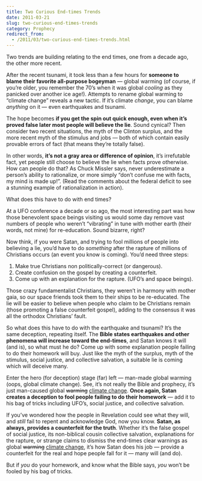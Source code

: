 ```yaml
---
title: Two Curious End-times Trends
date: 2011-03-21
slug: two-curious-end-times-trends
category: Prophecy
redirect_from:
  - /2011/03/two-curious-end-times-trends.html
---
```




Two trends are building relating to the end times, one from a decade
ago, the other more recent.

After the recent tsunami, it took less than a few hours for **someone to
blame their favorite all-purpose bogeyman** — global warming (of course,
if you’re older, you remember the 70’s when it was global *cooling* as
they panicked over another ice age!). Attempts to rename global warming
to “climate change” reveals a new tactic. If it’s climate *change*, you
can blame *anything* on it — even earthquakes and tsunami.

The hope becomes **if you get the spin out quick enough, even when it’s
proved false later most people will believe the lie**. Sound cynical?
Then consider two recent situations, the myth of the Clinton surplus,
and the more recent myth of the stimulus and jobs
— both of which contain easily provable errors of fact (that means
they’re totally false).

In other words, **it’s not a gray area or difference of opinion**, it’s
irrefutable fact, yet people still choose to believe the lie when facts
prove otherwise. How can people do that? As Chuck Missler says, never underestimate a person’s ability to rationalize,
or more simply “don’t confuse me with facts, my mind is made up!”. (Read
the comments about the federal deficit
to see a stunning example of rationalization in action).

What does this have to do with end times?

At a UFO conference a decade or so ago, the most interesting part was
how those benevolent space beings visiting us would some day remove vast
numbers of people who weren’t “vibrating” in tune with mother earth
(their words, not mine) for re-education. Sound bizarre, right?

Now think, if you were Satan, and trying to fool millions of people into
believing a lie, you’d have to do *something* after the rapture of
millions of Christians occurs (an event you know is coming). You’d need
three steps:

1.  Make true Christians non politically-correct (or dangerous).
2.  Create confusion on the gospel by creating a counterfeit.
3.  Come up with an explanation for the rapture. (UFO’s and space beings).

Those crazy fundamentalist Christians, they weren’t in harmony with
mother gaia, so our space friends took them to their ships to be
re-educated. The lie will be easier to believe when people who claim to
be Christians remain (those promoting a false counterfeit gospel),
adding to the consensus it was all the orthodox Christians’ fault.

So what does this have to do with the earthquake and tsunami? It’s the
same deception, repeating itself. The **Bible states earthquakes and
other phenomena will increase toward the end-times**, and Satan knows it
will (and is), so what must he do? Come up with some explanation people
failing to do their homework will buy. Just like the myth of the
surplus, myth of the stimulus, social justice, and collective salvation,
a suitable lie is coming which will deceive many.

Enter the hero (for deception) stage (far) left — man-made global
warming (oops, global climate change). See, it’s not really the Bible
and prophecy, it’s just man-caused global <del>warming</del> <ins>climate
change</ins>. **Once again, Satan creates a deception to fool people
failing to do their homework** — add it to his bag of tricks including
UFO’s, social justice, and collective salvation.

If you’ve wondered how the people in Revelation could see what they
will, and *still* fail to repent and acknowledge God, now you know.
**Satan, as always, provides a counterfeit for the truth**. Whether it’s
the false gospel of social justice, its non-biblical cousin collective
salvation, explanations for the rapture, or strange claims to dismiss
the end-times clear warnings as global <del>warming</del> <ins>climate
change</ins>, it’s how Satan does his job — provide a counterfeit for
the real and hope people fall for it — many will (and do).

But if *you* do your homework, and know what the Bible says, *you* won’t
be fooled by his bag of tricks.

